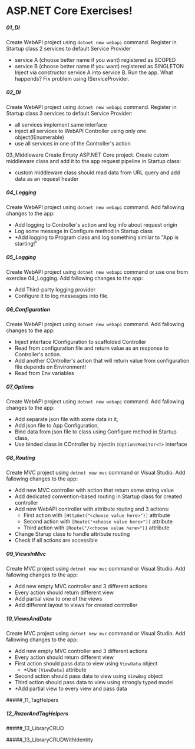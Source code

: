 # ASP.NET Core Exercises!

##### 01_DI
Create WebAPI project using `dotnet new webapi` command. Register in Startup class 2 services to default Service Provider
- service A (choose better name if you want) registered as SCOPED
- service B (choose better name if you want) registered as SINGLETON
Inject via constructor service A into service B.
Run the app.
What happends?
Fix problem using IServiceProvider.

##### 02_DI
Create WebAPI project using `dotnet new webapi` command. Register in Startup class 3 services to default Service Provider:
- all services implement same interface
- inject all services to WebAPI Controller using only one object(IEnumerable<T>)
- use all services in one of the Controller's action

03_Middleware
Create Empty ASP.NET Core project. Create cutom middleware class and add it to the app request pipeline in Startup class:
- custom middleware class should read data from URL query and add data as an request header

##### 04_Logging
Create WebAPI project using `dotnet new webapi` command. Add fallowing changes to the app:
- Add logging to Controller's action and log info about request origin
- Log some message in Configure method in Startup class
- *Add logging to Program class and log something similar to "App is starting!"

##### 05_Logging
Create WebAPI project using `dotnet new webapi` command or use one from exercise 04_Logging. Add fallowing changes to the app:
- Add Third-party logging provider
- Configure it to log messeages into file.

##### 06_Configuration
Create WebAPI project using `dotnet new webapi` command. Add fallowing changes to the app:
- Inject interface IConfiguration to scaffolded Controller 
- Read from configuration file and return value as an response to Controller's action.
- Add another COntroller's action that will return value from configuration file depends on Environment!
- Read from Env variables

##### 07_Options
Create WebAPI project using `dotnet new webapi` command. Add fallowing changes to the app:
- Add separate json file with some data in it,
- Add json file to App Configuration,
- Bind data from json file to class using Configure method in Startup class,
- Use binded class in COntroller by injectin `IOptionsMonitor<T>` interface

##### 08_Routing
Create MVC project using `dotnet new mvc` command or Visual Studio. Add fallowing changes to the app:
- Add new MVC controller with action that return some string value
- Add dedicated convention-based routing in Startup class for created controller
- Add new WebAPI controller with attribute routing and 3 actions:
	- First action with `[HttpGet("<choose value here>")]` attribute
	- Second action with `[Route("<choose value here>")]` attribute
	- Third action with `[Route("/<choose value here>")]` attribute
- Change Starup class to handle attribute routing
- Check if all actions are accessible

##### 09_ViewsInMvc
Create MVC project using `dotnet new mvc` command or Visual Studio. Add fallowing changes to the app:
- Add new empty MVC controller and 3 different actions
- Every action should return different view
- Add partial view to one of the views
- Add different layout to views for created controller

##### 10_ViewsAndData
Create MVC project using `dotnet new mvc` command or Visual Studio. Add fallowing changes to the app:
- Add new empty MVC controller and 3 different actions
- Every action should return different view
- First action should pass data to view using `ViewData` object
  - *Use `[ViewData]` attribute
- Second action should pass data to view using `ViewBag` object
- Third action should pass data to view using strongly typed model
- *Add partial view to every view and pass data

#####_11_TagHelpers



##### 12_RazorAndTagHelpers



#####_13_LibraryCRUD



#####_13_LibraryCRUDWithIdentity
